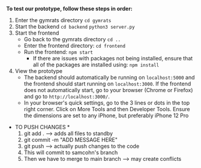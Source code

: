 **To test our prototype, follow these steps in order:**
 1. Enter the gymrats directory
	`cd gymrats`
 2. Start the backend
	`cd backend`
	`python3 server.py`
 3. Start the frontend
	 - Go back to the gymrats directory `cd ..`  	
	 - Enter the frontend directory: `cd frontend` 	
	 - Run the frontend: `npm start`
		 - If there are issues with packages not being installed, ensure that all of the packages are installed using: `npm install`
4. View the prototype 
	* The backend should automatically be running on `localhost:5000` and the frontend should start running on `localhost:3000`. If the frontend does not automatically start, go to your browser (Chrome or Firefox) and go to `http://localhost:3000/`. 
	* In your browser's quick settings, go to the 3 lines or dots in the top right corner. Click on More Tools and then Developer Tools. Ensure the dimensions are set to any iPhone, but preferably iPhone 12 Pro

* TO PUSH CHANGES *
  1. git add . --> adds all files to standby
  2. git commit -m "ADD MESSAGE HERE"
  3. git push --> actually push changes to the code
  4. This will commit to samcohn's branch
  5. Then we have to merge to main branch --> may create conflicts 
